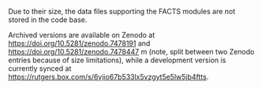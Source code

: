 Due to their size, the data files supporting the FACTS modules are not stored in the code base.

Archived versions are available on Zenodo
at https://doi.org/10.5281/zenodo.7478191 and https://doi.org/10.5281/zenodo.7478447 m
(note, split between two Zenodo entries because of
size limitations), while a development version is currently
synced at https://rutgers.box.com/s/6vjio67b533lx5vzgyt5e5lw5jb4ftts.
